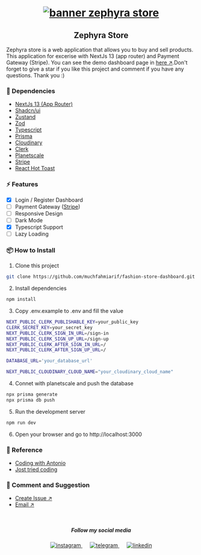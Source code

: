 <h1 align="center">
  <a href="#" rel="noreferrer">
    <img src="https://user-images.githubusercontent.com/94236726/265000131-b2e72152-5276-4ff1-961c-bc98fa1cf9e1.png" alt="banner zephyra store" />
  </a>
</h1>

<h2 align="center">
Zephyra Store
</h2> 

Zephyra store is a web application that allows you to buy and sell products. This application for excerise with NextJs 13 (app router) and Payment Gateway (Stripe). You can see the demo dashboard page in [here ↗️](https://zephyra-store.vercel.app/).Don't forget to give a star if you like this project and comment if you have any questions.
Thank you :)

### 🚀 Dependencies

- [NextJs 13 (App Router)](https://nextjs.org/)
- [Shadcn/ui](https://ui.shadcn.com/)
- [Zustand](https://github.com/pmndrs/zustand)
- [Zod](https://zod.dev/)
- [Typescript](https://www.typescriptlang.org/)
- [Prisma](https://www.prisma.io/)
- [Cloudinary](https://cloudinary.com/)
- [Clerk](https://clerk.dev/)
- [Planetscale](https://planetscale.com/)
- [Stripe](https://stripe.com/)
- [React Hot Toast](https://react-hot-toast.com/)


### ⚡ Features

- [x] Login / Register Dashboard
- [ ] Payment Gateway ([Stripe](https://stripe.com/))
- [ ] Responsive Design
- [ ] Dark Mode
- [x] Typescript Support
- [ ] Lazy Loading 

### 📦 How to Install

1. Clone this project

```bash
git clone https://github.com/muchfahmiarif/fashion-store-dashboard.git
```

2. Install dependencies

```bash
npm install
```

3. Copy .env.example to .env and fill the value

```bash
NEXT_PUBLIC_CLERK_PUBLISHABLE_KEY=your_public_key
CLERK_SECRET_KEY=your_secret_key
NEXT_PUBLIC_CLERK_SIGN_IN_URL=/sign-in
NEXT_PUBLIC_CLERK_SIGN_UP_URL=/sign-up
NEXT_PUBLIC_CLERK_AFTER_SIGN_IN_URL=/
NEXT_PUBLIC_CLERK_AFTER_SIGN_UP_URL=/

DATABASE_URL='your_database_url'

NEXT_PUBLIC_CLOUDINARY_CLOUD_NAME="your_cloudinary_cloud_name"
```

4. Connet with planetscale and push the database

```bash
npx prisma generate
npx prisma db push
```

5. Run the development server

```bash
npm run dev
```

6. Open your browser and go to http://localhost:3000


### 🔖 Reference
- [Coding with Antonio](https://www.youtube.com/watch?v=5miHyP6lExg)
- [Jost tried coding](https://www.youtube.com/watch?v=dD1fpoGHuC8)

### 💬 Comment and Suggestion

- [Create Issue ↗️](https://github.com/muchfahmiarif/fashion-store-dashboard/issues)
- [Email ↗️](mailto:fahmiarif.dev@gmail.com)
<br>

<h5 align="center">
Follow my social media
</h5> 
<p align="center" >
  <a href="https://instagram.com/muchfahmiarif" rel="noreferrer" >
    <img src="https://user-images.githubusercontent.com/122178246/265005753-00a7fe08-2e2e-476d-bcd7-dfba07c137b4.png" alt="instagram" />
  </a>
  <a href="https://t.me/muchfahmiarif" rel="noreferrer" style="margin-inline:20px">
    <img src="https://user-images.githubusercontent.com/122178246/265005750-8908bd25-cc11-4f95-9214-c5d6da928573.png" alt="telegram" />
  </a>
  <a href="https://www.linkedin.com/in/muchfahmiarif/" rel="noreferrer">
    <img src="https://user-images.githubusercontent.com/122178246/265005741-02dc9ef1-aa40-4d4e-814a-d97b1112ed2a.png" alt="linkedin" />
  </a>
</p>